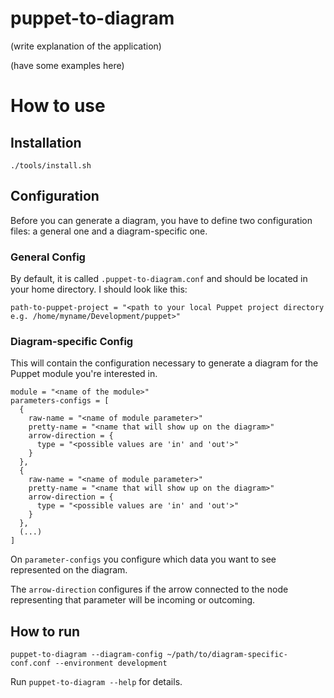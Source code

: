 # puppet-to-diagram

(write explanation of the application)

(have some examples here)

# How to use

## Installation
``` ./tools/install.sh ```

## Configuration
Before you can generate a diagram, you have to define two configuration files: a general one and a diagram-specific one.

### General Config
By default, it is called `.puppet-to-diagram.conf` and should be located in your home directory. I should look like this:

```
path-to-puppet-project = "<path to your local Puppet project directory e.g. /home/myname/Development/puppet>"
```

### Diagram-specific Config
This will contain the configuration necessary to generate a diagram for the Puppet module you're interested in.

```
module = "<name of the module>"
parameters-configs = [
  {
    raw-name = "<name of module parameter>"
    pretty-name = "<name that will show up on the diagram>"
    arrow-direction = {
      type = "<possible values are 'in' and 'out'>"
    }
  },
  {
    raw-name = "<name of module parameter>"
    pretty-name = "<name that will show up on the diagram>"
    arrow-direction = {
      type = "<possible values are 'in' and 'out'>"
    }
  },
  (...)
]

```

On `parameter-configs` you configure which data you want to see represented on the diagram.

The `arrow-direction` configures if the arrow connected to the node representing that parameter will be incoming or outcoming.

## How to run

```
puppet-to-diagram --diagram-config ~/path/to/diagram-specific-conf.conf --environment development
```

Run `puppet-to-diagram --help` for details.